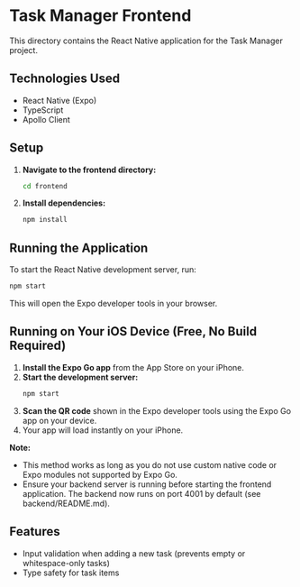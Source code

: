 # Task Manager Frontend

This directory contains the React Native application for the Task Manager project.

## Technologies Used

- React Native (Expo)
- TypeScript
- Apollo Client

## Setup

1.  **Navigate to the frontend directory:**
    ```bash
    cd frontend
    ```

2.  **Install dependencies:**
    ```bash
    npm install
    ```

## Running the Application

To start the React Native development server, run:

```bash
npm start
```

This will open the Expo developer tools in your browser.

## Running on Your iOS Device (Free, No Build Required)

1. **Install the Expo Go app** from the App Store on your iPhone.
2. **Start the development server:**
   ```sh
   npm start
   ```
3. **Scan the QR code** shown in the Expo developer tools using the Expo Go app on your device.
4. Your app will load instantly on your iPhone.

**Note:**
- This method works as long as you do not use custom native code or Expo modules not supported by Expo Go.
- Ensure your backend server is running before starting the frontend application. The backend now runs on port 4001 by default (see backend/README.md).

## Features
- Input validation when adding a new task (prevents empty or whitespace-only tasks)
- Type safety for task items
